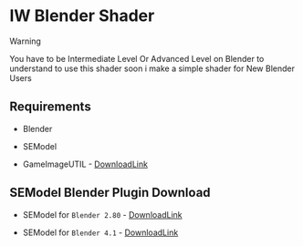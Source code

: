 # IW Blender Shader

> [!WARNING]
>  You have to be Intermediate Level Or Advanced Level on Blender to understand to use this shader soon i make a simple shader for New Blender Users

  
## Requirements

* Blender

* SEModel  

* GameImageUTIL - [DownloadLink](https://github.com/Scobalula/GameImageUtil)
  

  
## SEModel Blender Plugin  Download

* SEModel for `Blender 2.80` - [DownloadLink](https://github.com/dtzxporter/io_model_semodel)
  
* SEModel for `Blender 4.1` - [DownloadLink](https://github.com/Finnomator/io_model_semodelhttps://github.com/Finnomator/io_model_semodel)
